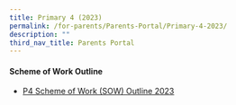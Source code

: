 ```yaml
---
title: Primary 4 (2023)
permalink: /for-parents/Parents-Portal/Primary-4-2023/
description: ""
third_nav_title: Parents Portal
---
```

#### **Scheme of Work Outline**
*  [P4 Scheme of Work (SOW) Outline 2023](/resources/scheme-of-work-outline-2023/Primary-4/)